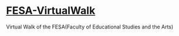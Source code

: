 # [FESA-VirtualWalk](https://vilimov.github.io/FESA-VirtualWalk/)

Virtual Walk of the FESA(Faculty of Educational Studies and the Arts)
